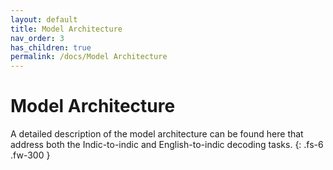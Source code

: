 ```yaml
---
layout: default
title: Model Architecture
nav_order: 3
has_children: true
permalink: /docs/Model Architecture
---
```


# Model Architecture

A detailed description of the model architecture can be found here that address both the Indic-to-indic and English-to-indic decoding tasks.
{: .fs-6 .fw-300 }
